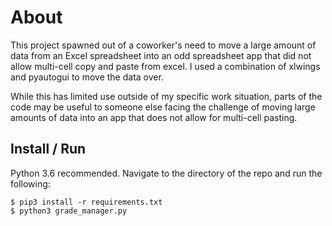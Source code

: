 # About
This project spawned out of a coworker's need to move a large 
amount of data from an Excel spreadsheet into an odd spreadsheet
app that did not allow multi-cell copy and paste from excel. I used a 
combination of xlwings and pyautogui to move the data over.

While this has limited use outside of my specific work situation,
parts of the code may be useful to someone else facing the challenge
of moving large amounts of data into an app that does not allow for
multi-cell pasting.

## Install / Run
Python 3.6 recommended. Navigate to the directory of the 
repo and run the following:
```
$ pip3 install -r requirements.txt
$ python3 grade_manager.py
```

